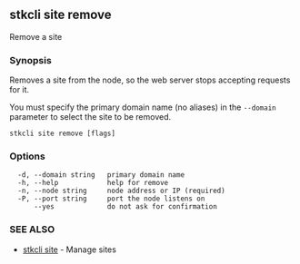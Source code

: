 ## stkcli site remove

Remove a site

### Synopsis

Removes a site from the node, so the web server stops accepting requests for it.

You must specify the primary domain name (no aliases) in the `--domain` parameter to select the site to be removed.


```
stkcli site remove [flags]
```

### Options

```
  -d, --domain string   primary domain name
  -h, --help            help for remove
  -n, --node string     node address or IP (required)
  -P, --port string     port the node listens on
      --yes             do not ask for confirmation
```

### SEE ALSO

* [stkcli site](stkcli_site.md)	 - Manage sites

